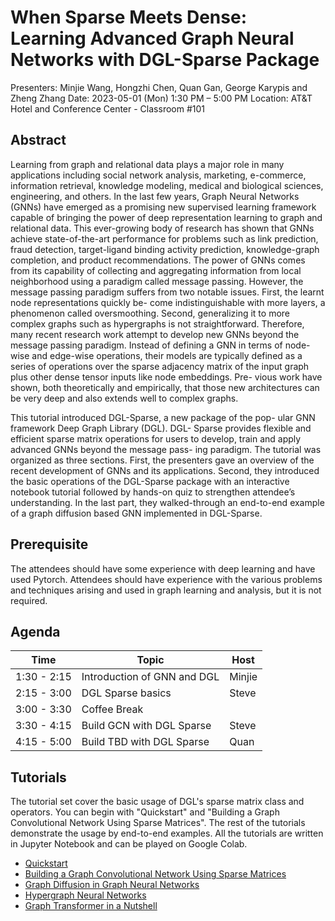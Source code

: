 # When Sparse Meets Dense: Learning Advanced Graph Neural Networks with DGL-Sparse Package

Presenters: Minjie Wang, Hongzhi Chen, Quan Gan, George Karypis and Zheng Zhang
Date: 2023-05-01 (Mon) 1:30 PM – 5:00 PM
Location: AT&T Hotel and Conference Center - Classroom #101

## Abstract

Learning from graph and relational data plays a major role in many applications including social network analysis, marketing, e-commerce, information retrieval, knowledge modeling, medical and biological sciences, engineering, and others. In the last few years, Graph Neural Networks (GNNs) have emerged as a promising new supervised learning framework capable of bringing the power of deep representation learning to graph and relational data. This ever-growing body of research has shown that GNNs achieve state-of-the-art performance for problems such as link prediction, fraud detection, target-ligand binding activity prediction, knowledge-graph completion, and product recommendations. The power of GNNs comes from its capability of collecting and aggregating information from local neighborhood using a paradigm called message passing. However, the message passing paradigm suffers from two notable issues. First, the learnt node representations quickly be- come indistinguishable with more layers, a phenomenon called oversmoothing. Second, generalizing it to more complex graphs such as hypergraphs is not straightforward. Therefore, many recent research work attempt to develop new GNNs beyond the message passing paradigm. Instead of defining a GNN in terms of node-wise and edge-wise operations, their models are typically defined as a series of operations over the sparse adjacency matrix of the input graph plus other dense tensor inputs like node embeddings. Pre- vious work have shown, both theoretically and empirically, that those new architectures can be very deep and also extends well to complex graphs.

This tutorial introduced DGL-Sparse, a new package of the pop- ular GNN framework Deep Graph Library (DGL). DGL- Sparse provides flexible and efficient sparse matrix operations for users to develop, train and apply advanced GNNs beyond the message pass- ing paradigm. The tutorial was organized as three sections. First, the presenters gave an overview of the recent development of GNNs and its applications. Second, they introduced the basic operations of the DGL-Sparse package with an interactive notebook tutorial followed by hands-on quiz to strengthen attendee’s understanding. In the last part, they walked-through an end-to-end example of a graph diffusion based GNN implemented in DGL-Sparse.

## Prerequisite

The attendees should have some experience with deep learning and have used Pytorch. Attendees should have experience with the various problems and techniques arising and used in graph learning and analysis, but it is not required.

## Agenda

| Time         | Topic                         | Host    |
|--------------|-------------------------------|---------|
| 1:30 - 2:15  | Introduction of GNN and DGL   | Minjie  |
| 2:15 - 3:00  | DGL Sparse basics             | Steve   |
| 3:00 - 3:30  | Coffee Break                  |         |
| 3:30 - 4:15  | Build GCN with DGL Sparse     | Steve   |
| 4:15 - 5:00  | Build TBD with DGL Sparse     | Quan    |

## Tutorials

The tutorial set cover the basic usage of DGL's sparse matrix class and operators. You can begin with "Quickstart" and "Building a Graph Convolutional Network Using Sparse Matrices". The rest of the tutorials demonstrate the usage by end-to-end examples. All the tutorials are written in Jupyter Notebook and can be played on Google Colab.

- [Quickstart](https://docs.dgl.ai/notebooks/sparse/quickstart.html)
- [Building a Graph Convolutional Network Using Sparse Matrices](https://docs.dgl.ai/notebooks/sparse/gcn.html)
- [Graph Diffusion in Graph Neural Networks](https://docs.dgl.ai/notebooks/sparse/graph_diffusion.html)
- [Hypergraph Neural Networks](https://docs.dgl.ai/notebooks/sparse/hgnn.html)
- [Graph Transformer in a Nutshell](https://docs.dgl.ai/notebooks/sparse/graph_transformer.html)

